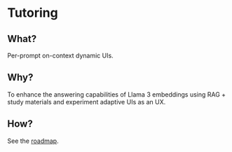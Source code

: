 # Tutoring

## What?
Per-prompt on-context dynamic UIs.

## Why?

To enhance the answering capabilities of Llama 3 embeddings using RAG + study materials and experiment adaptive UIs as an UX.

## How?
See the [roadmap](./ROADMAP.md).
